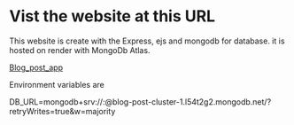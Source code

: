 # Vist the website at this URL

This website is create with the Express, ejs and mongodb for database. it is hosted on render with MongoDb Atlas.

[Blog_post_app](https://blog-post-webapp.herokuapp.com/)

Environment variables are

DB_URL=mongodb+srv://<username>:<password>@blog-post-cluster-1.l54t2g2.mongodb.net/?retryWrites=true&w=majority
